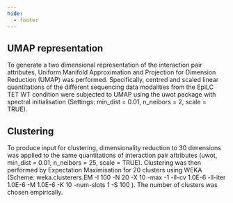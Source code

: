 ```yaml
---
hide:
  - footer
---
```


## UMAP representation

To generate a two dimensional representation of the interaction pair attributes, Uniform Manifold Approximation and Projection for Dimension Reduction (UMAP) was performed. Specifically, centred and scaled linear quantitations of the different sequencing data modalities from the EpiLC TET WT condition were subjected to UMAP using the uwot package with spectral initialisation (Settings: min_dist = 0.01, n_neibors = 2, scale = TRUE). 



## Clustering

To produce input for clustering, dimensionality reduction to 30 dimensions was applied to the same quantitations of interaction pair attributes (uwot, min_dist = 0.01, n_neibors = 25, scale = TRUE). Clustering was then performed by Expectation Maximisation for 20 clusters using WEKA (Scheme: weka.clusterers.EM -I 100 -N 20 -X 10 -max -1 -ll-cv 1.0E-6 -ll-iter 1.0E-6 -M 1.0E-6 -K 10 -num-slots 1 -S 100 ). The number of clusters was chosen empirically.
